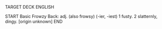 TARGET DECK
ENGLISH

START
Basic
Frowzy
Back: adj. (also frowsy) (-ier, -iest) 1 fusty. 2 slatternly, dingy. [origin unknown]
END
